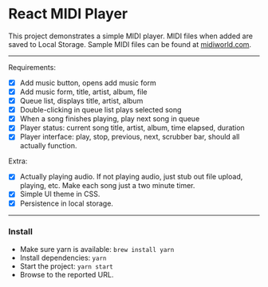 # React MIDI Player

This project demonstrates a simple MIDI player.  MIDI files when added are saved to Local Storage.  Sample MIDI files can be found at [midiworld.com](http://www.midiworld.com/).

---

Requirements:

- [x] Add music button, opens add music form
- [x] Add music form, title, artist, album, file
- [x] Queue list, displays title, artist, album
- [x] Double-clicking in queue list plays selected song
- [x] When a song finishes playing, play next song in queue
- [x] Player status: current song title, artist, album, time elapsed, duration
- [x] Player interface: play, stop, previous, next, scrubber bar, should all actually function.

Extra:

- [x] Actually playing audio. If not playing audio, just stub out file upload, playing, etc. Make each song just a two minute timer.
- [x] Simple UI theme in CSS.
- [x] Persistence in local storage.

---

### Install

* Make sure yarn is available: `brew install yarn`
* Install dependencies: `yarn`
* Start the project: `yarn start`
* Browse to the reported URL.

